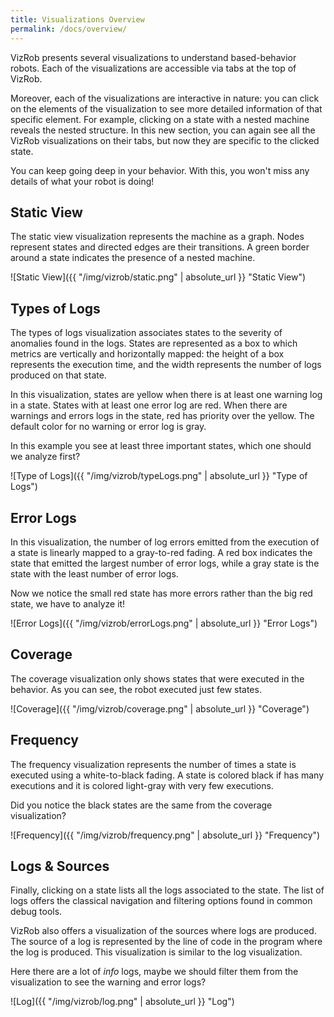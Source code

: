 ```yaml
---
title: Visualizations Overview
permalink: /docs/overview/
---
```


VizRob presents several visualizations to understand based-behavior robots.
Each of the visualizations are accessible via tabs at the top of VizRob.

Moreover, each of the visualizations are interactive in nature: you can click on the elements of the visualization to see more detailed information of that specific element. 
For example, clicking on a state with a nested machine reveals the nested structure.
In this new section, you can again see all the VizRob visualizations on their tabs, but now they are specific to the clicked state.

You can keep going deep in your behavior.
With this, you won't miss any details of what your robot is doing!

## Static View

The static view visualization represents the machine as a graph. Nodes represent states and directed edges are their transitions. A green border around a state indicates the presence of a nested machine.

![Static View]({{ "/img/vizrob/static.png" | absolute_url }} "Static View")

## Types of Logs

The types of logs visualization associates states to the severity of anomalies found in the logs. States are represented as a box to which metrics are vertically and horizontally mapped: the height of a box represents the execution time, and the width represents the number of logs produced on that state.

In this visualization, states are yellow when there is at least one warning log in a state. States with at least one error log are red. When there are warnings and errors logs in the state, red has priority over the yellow. The default color for no warning or error log is gray.

In this example you see at least three important states, which one should we analyze first?

![Type of Logs]({{ "/img/vizrob/typeLogs.png" | absolute_url }} "Type of Logs")


## Error Logs

In this visualization, the number of log errors emitted from the execution of a state is linearly mapped to a gray-to-red fading. 
A red box indicates the state that emitted the largest number of error logs, while a gray state is the state with the least number of error logs.

Now we notice the small red state has more errors rather than the big red state, we have to analyze it!

![Error Logs]({{ "/img/vizrob/errorLogs.png" | absolute_url }} "Error Logs")

## Coverage

The coverage visualization only shows states that were executed in the behavior.
As you can see, the robot executed just few states.

![Coverage]({{ "/img/vizrob/coverage.png" | absolute_url }} "Coverage")

## Frequency

The frequency visualization represents the number of times a state is executed using a white-to-black fading.
A state is colored black if has many executions and it is colored light-gray with very few executions.

Did you notice the black states are the same from the coverage visualization?

![Frequency]({{ "/img/vizrob/frequency.png" | absolute_url }} "Frequency")

## Logs & Sources

Finally, clicking on a state lists all the logs associated to the state.
The list of logs offers the classical navigation and filtering options found in common debug tools.

VizRob also offers a visualization of the sources where logs are produced.
The source of a log is represented by the line of code in the program where the log is produced.
This visualization is similar to the log visualization.

Here there are a lot of *info* logs, maybe we should filter them from the visualization to see the warning and error logs?

![Log]({{ "/img/vizrob/log.png" | absolute_url }} "Log")
